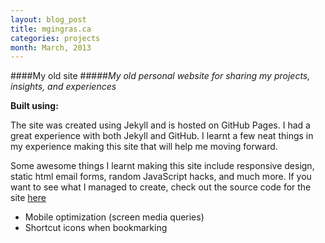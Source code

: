 ```yaml
---
layout: blog_post
title: mgingras.ca
categories: projects
month: March, 2013
---
```


####My old site
#####*My old personal website for sharing my projects, insights, and experiences*

<p><strong>Built using:</strong>&nbsp;&nbsp;<span title="JavaScript" class="pict-prog-js02 fa-2x"> </span>&nbsp;<span title="jquery" class="pict-prog-jquery fa-2x"> </span>&nbsp;<span title="HTML5" class="pict-html5-01 fa-2x"> </span>&nbsp;<span title="CSS3" class="pict-css3-01 fa-2x"> </span></p>

The site was created using Jekyll and is hosted on GitHub Pages. I had a great experience with both Jekyll and GitHub. I learnt a few neat things in my experience making this site that will help me moving forward.

<!-- abridge -->

Some awesome things I learnt making this site include responsive design, static html email forms, random JavaScript hacks, and much more. If you want to see what I managed to create, check out the source code for the site [here](https://github.com/mgingras/The-old-mgingras.ca)

* Mobile optimization (screen media queries)
* Shortcut icons when bookmarking